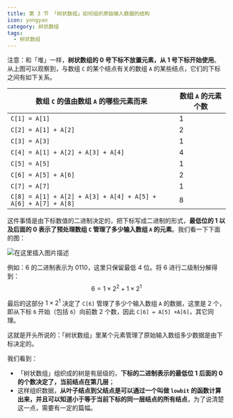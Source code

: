 ```yaml
---
title: 第 3 节 「树状数组」如何组织原始输入数据的结构
icon: yongyan
category: 树状数组
tags:
  - 树状数组
---
```



注意：和「堆」一样，**树状数组的 $0$ 号下标不放置元素，从 $1$ 号下标开始使用**。从上图可以观察到，与数组 `C` 的某个结点有关的数组 `A` 的某些结点，它们的下标之间有如下关系。 


| 数组 `C` 的值由数组 `A` 的哪些元素而来                       | 数组 `A` 的元素个数 |
| ------------------------------------------------------------ | ------------------- |
| `C[1] = A[1]`                                                | $1$                 |
| `C[2] = A[1] + A[2]`                                         | $2$                 |
| `C[3] = A[3]`                                                | $1$                 |
| `C[4] = A[1] + A[2] + A[3] + A[4]`                           | $4$                 |
| `C[5] = A[5]`                                                | $1$                 |
| `C[6] = A[5] + A[6]`                                         | $2$                 |
| `C[7] = A[7]`                                                | $1$                 |
| `C[8] = A[1] + A[2] + A[3] + A[4] + A[5] + A[6] + A[7] + A[8]` | $8$                 |

这件事情是由下标数值的二进制决定的，把下标写成二进制的形式，**最低位的 $1$ 以及后面的 $0$ 表示了预处理数组 `C` 管理了多少输入数组 `A` 的元素**。我们看一下下面的图：

![在这里插入图片描述](https://pic.leetcode-cn.com/ea2749d0af7e68f26289224ff3fb2051e2093eefb958ddf24bf67f4cae0a347f.png) 

例如：$6$ 的二进制表示为 $0110$，这里只保留最低 4 位。将 $6$ 进行二级制分解得到：
$$
6 = 1 \times 2^2 + 1\times 2^1
$$

最后的这部分 $1\times 2^1$ 决定了 `C[6]` 管理了多少个输入数组 `A` 的数据，这里是 2 个，即从下标 `6` 开始（包括 `6`）向前数 2 个数，因此 `C[6] = A[5] +A[6]`，其它同理。

这就是开头所说的：「树状数组」里某个元素管理了原始输入数组多少数据是由下标决定的。

我们看到：

+ 「树状数组」组织成的树是有层级的，**下标的二进制表示的最低位 1 后面的 0 的个数决定了，当前结点在第几层**；
+ 这样组织数据，**从叶子结点到父结点是可以通过一个叫做 `lowbit` 的函数计算出来，并且可以知道小于等于当前下标的同一层结点的所有结点**，为了说清楚这一点，需要有一定的篇幅。

